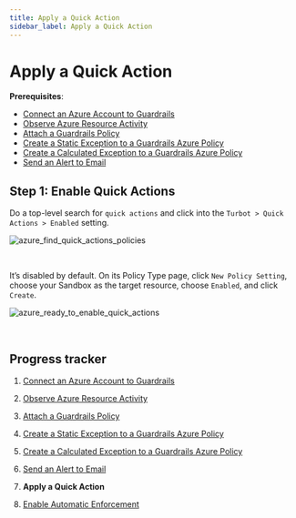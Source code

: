 ```yaml
---
title: Apply a Quick Action
sidebar_label: Apply a Quick Action
---
```


# Apply a Quick Action

**Prerequisites**:

- [Connect an Azure Account to Guardrails](/guardrails/docs/runbooks/getting-started-azure/connect-a-subscription/)
- [Observe Azure Resource Activity](/guardrails/docs/runbooks/getting-started-azure/observe-azure-activity/)
- [Attach a Guardrails Policy](/guardrails/docs/runbooks/getting-started-azure/attach-a-policy/)
- [Create a Static Exception to a Guardrails Azure Policy](/guardrails/docs/runbooks/getting-started-azure/create-static-exception/)
- [Create a Calculated Exception to a Guardrails Azure Policy](/guardrails/docs/runbooks/getting-started-azure/create-calculated-exception/)
- [Send an Alert to Email](/guardrails/docs/runbooks/getting-started-azure/send-alert-to-email/)


## Step 1: Enable Quick Actions

Do a top-level search for `quick actions` and click into the `Turbot > Quick Actions > Enabled` setting.

<p><img alt="azure_find_quick_actions_policies" src="/images/docs/guardrails/getting-started/getting-started-azure/apply-quick-action/azure-find-quick-actions-policies.png"/></p><br/>

It’s disabled by default. On its Policy Type page, click `New Policy Setting`, choose your Sandbox as the target resource, choose `Enabled`, and click `Create`.

<p><img alt="azure_ready_to_enable_quick_actions" src="/images/docs/guardrails/getting-started/getting-started-azure/apply-quick-action/azure-ready-to-enable-quick-actions.png"/></p><br/>


## Progress tracker

1. [Connect an Azure Account to Guardrails](/guardrails/docs/runbooks/getting-started-azure/connect-a-subscription/)

2. [Observe Azure Resource Activity](/guardrails/docs/runbooks/getting-started-azure/observe-azure-activity/)

3. [Attach a Guardrails Policy](/guardrails/docs/runbooks/getting-started-azure/attach-a-policy/)

4. [Create a Static Exception to a Guardrails Azure Policy](/guardrails/docs/runbooks/getting-started-azure/create-static-exception/)

5. [Create a Calculated Exception to a Guardrails Azure Policy](/guardrails/docs/runbooks/getting-started-azure/create-calculated-exception/)

6. [Send an Alert to Email](/guardrails/docs/runbooks/getting-started-azure/send-alert-to-email/)

7. **Apply a Quick Action**

8. [Enable Automatic Enforcement](/guardrails/docs/runbooks/getting-started-azure/enable-enforcement/)
